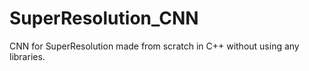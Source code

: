 # SuperResolution_CNN
CNN for SuperResolution made from scratch in C++ without using any libraries.
